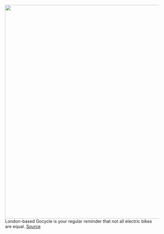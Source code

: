 <img src='https://cdn.vox-cdn.com/thumbor/B0WCVQR6oZqknaMiWZCTZuchiWo=/0x0:2040x1351/1200x675/filters:focal(876x456:1202x782)/cdn.vox-cdn.com/uploads/chorus_image/image/66627123/verge_DSC_7027_2040pxl.0.jpg' width='700px' /><br/>
London-based Gocycle is your regular reminder that not all electric bikes are equal.
<a href='https://www.theverge.com/2020/4/9/21211827/gocycle-gxi-review-price-foldable-electric-bike'> Source <a/>